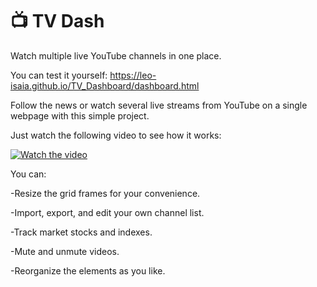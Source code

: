 # 📺 TV Dash
Watch multiple live YouTube channels in one place.

You can test it yourself: https://leo-isaia.github.io/TV_Dashboard/dashboard.html

Follow the news or watch several live streams from YouTube on a single webpage with this simple project.

Just watch the following video to see how it works:

  [![Watch the video](https://img.youtube.com/vi/87D_MNrtBYs/maxresdefault.jpg)](https://youtu.be/87D_MNrtBYs)


  You can:

  -Resize the grid frames for your convenience. 

  -Import, export, and edit your own channel list.

  -Track market stocks and indexes.

  -Mute and unmute videos.

  -Reorganize the elements as you like.
